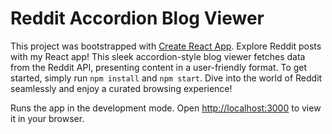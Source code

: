# Reddit Accordion Blog Viewer

This project was bootstrapped with [Create React App](https://github.com/facebook/create-react-app). Explore Reddit posts with my React app! This sleek accordion-style blog viewer fetches data from the Reddit API, presenting content in a user-friendly format. To get started, simply run `npm install` and `npm start`. Dive into the world of Reddit seamlessly and enjoy a curated browsing experience!

Runs the app in the development mode.
Open [http://localhost:3000](http://localhost:3000) to view it in your browser.
